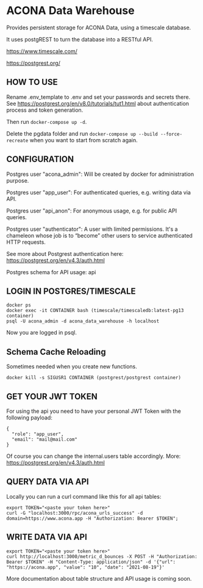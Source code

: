 # ACONA Data Warehouse

Provides persistent storage for ACONA Data, using a timescale database.

It uses postgREST to turn the database into a RESTful API.

https://www.timescale.com/

https://postgrest.org/

## HOW TO USE
Rename .env_template to .env and set your passwords and secrets there.
See https://postgrest.org/en/v8.0/tutorials/tut1.html about authentication
process and token generation.

Then run
`docker-compose up -d`.

Delete the pgdata folder and run
`docker-compose up --build --force-recreate`
when you want to start from scratch again.

## CONFIGURATION
Postgres user "acona_admin": Will be created by docker for administration purpose.

Postgres user "app_user": For authenticated queries, e.g. writing data via API.

Postgres user "api_anon": For anonymous usage, e.g. for public API queries.

Postgres user "authenticator": A user with limited permissions. It's a chameleon whose job is to “become” other users to service authenticated HTTP requests.

See more about Postgrest authentication here: https://postgrest.org/en/v4.3/auth.html

Postgres schema for API usage: api

## LOGIN IN POSTGRES/TIMESCALE

```
docker ps
docker exec -it CONTAINER bash (timescale/timescaledb:latest-pg13 container)
psql -U acona_admin -d acona_data_warehouse -h localhost
```

Now you are logged in psql.

## Schema Cache Reloading

Sometimes needed when you create new functions.
```
docker kill -s SIGUSR1 CONTAINER (postgrest/postgrest container)
```
## GET YOUR JWT TOKEN
For using the api you need to have your personal JWT Token with the following payload:
```
{
  "role": "app_user",
  "email": "mail@mail.com"
}
```
Of course you can change the internal.users table accordingly. 
More: https://postgrest.org/en/v4.3/auth.html

## QUERY DATA VIA API 

Locally you can run a curl command like this for all api tables:

```
export TOKEN="<paste your token here>"
curl -G "localhost:3000/rpc/acona_urls_success" -d domain=https://www.acona.app -H "Authorization: Bearer $TOKEN";
```

## WRITE DATA VIA API 

```
export TOKEN="<paste your token here>"
curl http://localhost:3000/metric_d_bounces -X POST -H "Authorization: Bearer $TOKEN" -H "Content-Type: application/json" -d '{"url": "https://acona.app", "value": "10", "date": "2021-08-19"}'
 ```

More documentation about table structure and API usage is coming soon.
